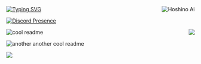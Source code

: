 <img align="right" src="https://media.tenor.com/VcjX8p8IiAIAAAAd/oshi-no-ko-hoshino-ai.gif" alt="Hoshino Ai">
<a href="https://github.com/ELJoOker2004"><img src="https://readme-typing-svg.herokuapp.com?font=Fira+Code&weight=600&pause=1000&center=true&width=435&lines=Hi+%F0%9F%91%8B%2C+I'm+Youssef;Welcome+to+my+git+profile+%F0%9F%98%8A" alt="Typing SVG" /></a>


[![Discord Presence](https://lanyard.cnrad.dev/api/605894319408283678?&bg=00000000)]([https://discord.com/users/605894319408283678](https://discords.com/bio/p/ELJoOker))


<img align="right" src="https://streak-stats.demolab.com/?user=ELjoOker2004&theme=radical">

![cool readme](https://github-readme-stats.vercel.app/api?username=ELJoOker2004&count_private=true&show_icons=true&theme=radical)



![another another cool readme](https://github-readme-stats.vercel.app/api/top-langs/?username=ELJoOker2004&langs_count=2&layout=compact&theme=radical) 

<img align="top" src="https://komarev.com/ghpvc/?username=ELJoOker2004&color=red" style="padding-right: 500px;">





